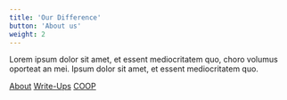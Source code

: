 ```yaml
---
title: 'Our Difference'
button: 'About us'
weight: 2
---
```


Lorem ipsum dolor sit amet, et essent mediocritatem quo, choro volumus oporteat an mei. Ipsum dolor sit amet, et essent mediocritatem quo.

[About](/Blog/homepage)
[Write-Ups](/Blog/Write_up)
[COOP](/Blog/coop)
